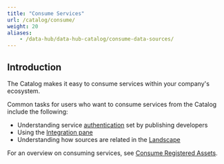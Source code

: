 ```yaml
---
title: "Consume Services"
url: /catalog/consume/
weight: 20
aliases:
    - /data-hub/data-hub-catalog/consume-data-sources/
---
```


## Introduction

The Catalog makes it easy to consume services within your company's ecosystem.

Common tasks for users who want to consume services from the Catalog include the following:

* Understanding service [authentication](/catalog/register/register-data/#authentication) set by publishing developers
* Using the [Integration pane](/refguide/integration-pane/)
* Understanding how sources are related in the [Landscape](/data-hub/data-hub-landscape/)

For an overview on consuming services, see [Consume Registered Assets](/catalog/consume/consume-registered-assets/). 
